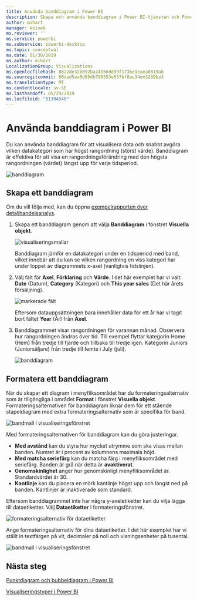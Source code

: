 ```yaml
---
title: Använda banddiagram i Power BI
description: Skapa och använda banddiagram i Power BI-tjänsten och Power BI Desktop
author: mihart
manager: kvivek
ms.reviewer: ''
ms.service: powerbi
ms.subservice: powerbi-desktop
ms.topic: conceptual
ms.date: 01/30/2019
ms.author: mihart
LocalizationGroup: Visualizations
ms.openlocfilehash: 08a2de32b092ba24b66ddd9f173be1eaea8819ab
ms.sourcegitcommit: 60dad5aa0d85db790553e537bf8ac34ee3289ba3
ms.translationtype: MT
ms.contentlocale: sv-SE
ms.lasthandoff: 05/29/2019
ms.locfileid: "61394540"
---
```

# <a name="use-ribbon-charts-in-power-bi"></a>Använda banddiagram i Power BI
Du kan använda banddiagram för att visualisera data och snabbt avgöra vilken datakategori som har högst rangordning (störst värde). Banddiagram är effektiva för att visa en rangordningsförändring med den högsta rangordningen (värdet) längst upp för varje tidsperiod. 

![banddiagram](media/desktop-ribbon-charts/ribbon-charts_01.png)

## <a name="create-a-ribbon-chart"></a>Skapa ett banddiagram
Om du vill följa med, kan du öppna [exempelrapporten över detaljhandelsanalys](../sample-retail-analysis.md). 

1. Skapa ett banddiagram genom att välja **Banddiagram** i fönstret **Visuella objekt**.

    ![visualiseringsmallar](media/desktop-ribbon-charts/ribbon-charts_02.png)

    Banddiagram jämför en datakategori under en tidsperiod med band, vilket innebär att du kan se vilken rangordning en viss kategori har under loppet av diagrammets x-axel (vanligtvis tidslinjen).

2. Välj fält för **Axel**, **Förklaring** och **Värde**.  I det här exemplet har vi valt: **Date** (Datum), **Category** (Kategori) och **This year sales** (Det här årets försäljning).  

    ![markerade fält](media/desktop-ribbon-charts/power-bi-ribbon-values.png)

    Eftersom datauppsättningen bara innehåller data för ett år har vi tagit bort fältet **Year** (År) från **Axel**. 

3. Banddiagrammet visar rangordningen för varannan månad. Observera hur rangordningen ändras över tid.  Till exempel flyttar kategorin Home (Hem) från tredje till fjärde och tillbaka till tredje igen. Kategorin Juniors (Juniorsäljare) från tredje till femte i July (juli). 

    ![banddiagram](media/desktop-ribbon-charts/power-bi-ribbon.png)

## <a name="format-a-ribbon-chart"></a>Formatera ett banddiagram
När du skapar ett diagram i menyfliksområdet har du formateringsalternativ som är tillgängliga i området **Format** i fönstret **Visuella objekt**. Formateringsalternativen för banddiagram liknar dem för ett stående stapeldiagram med extra formateringsalternativ som är specifika för band.

![bandmall i visualiseringsfönstret](media/desktop-ribbon-charts/power-bi-format-ribbon.png)

Med formateringsalternativen för banddiagram kan du göra justeringar.

* **Med avstånd** kan du styra hur mycket utrymme som ska visas mellan banden. Numret är i procent av kolumnens maximala höjd.
* **Med matcha seriefärg** kan du matcha färg i menyfliksområdet med seriefärg. Banden är grå när detta är **avaktiverat**.
* **Genomskinlighet** anger hur genomskinligt menyfliksområdet är. Standardvärdet är 30.
* **Kantlinje** kan du placera en mörk kantlinje högst upp och längst ned på banden. Kantlinjer är inaktiverade som standard.

Eftersom banddiagrammet inte har några y-axeletiketter kan du vilja lägga till dataetiketter. Välj **Dataetiketter** i formateringsfönstret. 

![formateringsalternativ för dataetiketter](media/desktop-ribbon-charts/power-bi-labels.png)

Ange formateringsalternativ för dina dataetiketter.  I det här exemplet har vi ställt in textfärgen på vit, decimaler på noll och visningsenheter på tusental. 

![bandmall i visualiseringsfönstret](media/desktop-ribbon-charts/power-bi-data-labels.png)

## <a name="next-steps"></a>Nästa steg

[Punktdiagram och bubbeldiagram i Power BI](power-bi-visualization-scatter.md)

[Visualiseringstyper i Power BI](power-bi-visualization-types-for-reports-and-q-and-a.md)